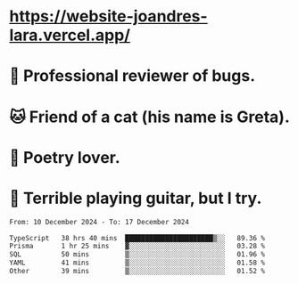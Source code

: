 # https://website-joandres-lara.vercel.app/
# 🐛 Professional reviewer of bugs.
# 🐱 Friend of a cat (his name is Greta).
# 📜 Poetry lover.
# 🎸 Terrible playing guitar, but I try.

<!--START_SECTION:waka-->

```txt
From: 10 December 2024 - To: 17 December 2024

TypeScript   38 hrs 40 mins  ██████████████████████▒░░   89.36 %
Prisma       1 hr 25 mins    ▓░░░░░░░░░░░░░░░░░░░░░░░░   03.28 %
SQL          50 mins         ▒░░░░░░░░░░░░░░░░░░░░░░░░   01.96 %
YAML         41 mins         ▒░░░░░░░░░░░░░░░░░░░░░░░░   01.58 %
Other        39 mins         ▒░░░░░░░░░░░░░░░░░░░░░░░░   01.52 %
```

<!--END_SECTION:waka-->
